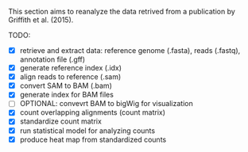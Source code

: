 This section aims to reanalyze the data retrived from a publication by Griffith et al. (2015).

TODO:

- [x] retrieve and extract data: reference genome (.fasta), reads (.fastq), annotation file (.gff)
- [x] generate reference index (.idx)
- [x] align reads to reference (.sam)
- [x] convert SAM to BAM (.bam)
- [x] generate index for BAM files
- [ ] OPTIONAL: convevrt BAM to bigWig for visualization
- [x] count overlapping alignments (count matrix)
- [x] standardize count matrix
- [x] run statistical model for analyzing counts
- [x] produce heat map from standardized counts
